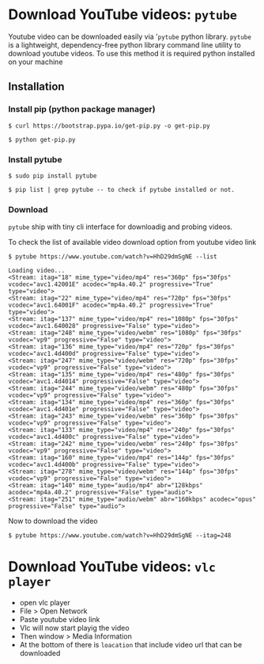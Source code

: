 # Download YouTube videos:  `pytube`

Youtube video can be downloaded easily via '`pytube` python library. `pytube` is a lightweight, dependency-free
python library command line utility to download youtube videos. To use this method it is required 
python installed on your machine

## Installation

### Install pip (python package manager)

    $ curl https://bootstrap.pypa.io/get-pip.py -o get-pip.py
    
    $ python get-pip.py
    
### Install pytube

    $ sudo pip install pytube
    
    $ pip list | grep pytube -- to check if pytube installed or not.
    
    
 ### Download 
 
`pytube` ship with tiny cli interface for downloadig  and probing videos.

To check the list of available video download option from youtube video link 

    $ pytube https://www.youtube.com/watch?v=HhD29dmSgNE --list
    
    
 ```
 Loading video...
<Stream: itag="18" mime_type="video/mp4" res="360p" fps="30fps" vcodec="avc1.42001E" acodec="mp4a.40.2" progressive="True" type="video">
<Stream: itag="22" mime_type="video/mp4" res="720p" fps="30fps" vcodec="avc1.64001F" acodec="mp4a.40.2" progressive="True" type="video">
<Stream: itag="137" mime_type="video/mp4" res="1080p" fps="30fps" vcodec="avc1.640028" progressive="False" type="video">
<Stream: itag="248" mime_type="video/webm" res="1080p" fps="30fps" vcodec="vp9" progressive="False" type="video">
<Stream: itag="136" mime_type="video/mp4" res="720p" fps="30fps" vcodec="avc1.4d400d" progressive="False" type="video">
<Stream: itag="247" mime_type="video/webm" res="720p" fps="30fps" vcodec="vp9" progressive="False" type="video">
<Stream: itag="135" mime_type="video/mp4" res="480p" fps="30fps" vcodec="avc1.4d4014" progressive="False" type="video">
<Stream: itag="244" mime_type="video/webm" res="480p" fps="30fps" vcodec="vp9" progressive="False" type="video">
<Stream: itag="134" mime_type="video/mp4" res="360p" fps="30fps" vcodec="avc1.4d401e" progressive="False" type="video">
<Stream: itag="243" mime_type="video/webm" res="360p" fps="30fps" vcodec="vp9" progressive="False" type="video">
<Stream: itag="133" mime_type="video/mp4" res="240p" fps="30fps" vcodec="avc1.4d400c" progressive="False" type="video">
<Stream: itag="242" mime_type="video/webm" res="240p" fps="30fps" vcodec="vp9" progressive="False" type="video">
<Stream: itag="160" mime_type="video/mp4" res="144p" fps="30fps" vcodec="avc1.4d400b" progressive="False" type="video">
<Stream: itag="278" mime_type="video/webm" res="144p" fps="30fps" vcodec="vp9" progressive="False" type="video">
<Stream: itag="140" mime_type="audio/mp4" abr="128kbps" acodec="mp4a.40.2" progressive="False" type="audio">
<Stream: itag="251" mime_type="audio/webm" abr="160kbps" acodec="opus" progressive="False" type="audio">
 ```
 

Now to download the video 

    $ pytube https://www.youtube.com/watch?v=HhD29dmSgNE --itag=248
    
    
# Download YouTube videos:  `vlc player`

- open vlc player
- File > Open Network
- Paste youtube video link 
- Vlc will now start playig the video 
- Then window > Media Information
- At the bottom of there is `loacation` that include video url that can be downloaded

